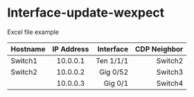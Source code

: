 # Interface-update-wexpect  

Excel file example

| Hostname      | IP Address    | Interface    | CDP Neighbor     |
| :------------ | :-----------: | -----------: | ---------------: |
| Switch1       | 10.0.0.1      | Ten 1/1/1    | Switch2          |
| Switch2       | 10.0.0.2      | Gig 0/52     | Switch3          |
|               | 10.0.0.3      | Gig 0/1      | Switch4          |
